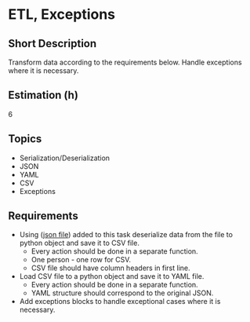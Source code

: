 # ETL, Exceptions

## Short Description

Transform data according to the requirements below. Handle exceptions where it is necessary.

## Estimation (h)

6

## Topics

* Serialization/Deserialization
* JSON
* YAML
* CSV
* Exceptions

## Requirements

* Using ([json file](./assets/persons.json)) added to this task deserialize data from the file to python object
  and save it to CSV file.
  * Every action should be done in a separate function.
  * One person - one row for CSV.
  * CSV file should have column headers in first line.
* Load CSV file to a python object and save it to YAML file.
  * Every action should be done in a separate function.
  * YAML structure should correspond to the original JSON.
* Add exceptions blocks to handle exceptional cases where it is necessary.
